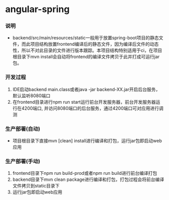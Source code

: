 # angular-spring

### 说明
* backend/src/main/resources/static一般用于放置spring-boot项目的静态文件，而此项目结构放置frontend编译后的静态文件，因为编译后文件的动态性，所以不对此目录的文件进行版本跟踪。本项目结构特别适用于ci，在项目根目录下mvn install会自动将frontend的编译文件拷贝于此并打成可运行jar包。

### 开发过程
1. IDE启动backend main.class或者java -jar backend-XX.jar开启后台服务，默认监听8080端口
2. 在frontend目录进行npm run start运行前台开发服务器，前台开发服务器运行在4200端口, 并访问8080端口的后台服务，通过4200端口可对应用进行调测

### 生产部署(自动)
* 项目根目录下直接mvn [clean] install进行编译和打包，运行jar包即启动web应用

### 生产部署(手动)
1. frontend目录下npm run build-prod或者npm run build进行前台编译打包
2. backend目录下mvn clean package进行编译和打包，打包过程会将前台编译文件拷贝到static目录下
3. 运行jar包即启动web应用